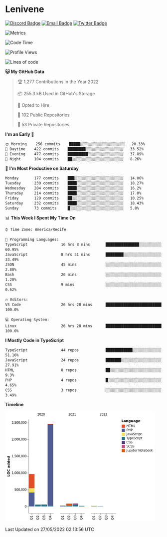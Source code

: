 # Lenivene

[![Discord Badge](https://img.shields.io/badge/-Lenivene%230715-black?style=flat-square&logo=Discord&logoColor=white)](http://discord.com/)
[![Email Badge](https://img.shields.io/badge/-lenivene@msn.com-black?style=flat-square&logo=Gmail&logoColor=white&link=mailto:lenivene@msn.com)](mailto:lenivene@msn.com)
[![Twitter Badge](https://img.shields.io/badge/-@enevinel-black?style=flat-square&logo=twitter&logoColor=white&link=https://twitter.com/enevinel)](https://twitter.com/enevinel)

<!-- https://github-readme-stats.vercel.app/api?username=lenivene&show_icons=true -->

<img src="https://metrics.lecoq.io/lenivene?template=classic&config.timezone=America%2FRecife" alt="Metrics" />

<!--START_SECTION:waka-->
![Code Time](http://img.shields.io/badge/Code%20Time-257%20hrs%2026%20mins-blue)

![Profile Views](http://img.shields.io/badge/Profile%20Views-5-blue)

![Lines of code](https://img.shields.io/badge/From%20Hello%20World%20I%27ve%20Written-4%20Million%20lines%20of%20code-blue)

**🐱 My GitHub Data** 

> 🏆 1,277 Contributions in the Year 2022
 > 
> 📦 255.3 kB Used in GitHub's Storage 
 > 
> 💼 Opted to Hire
 > 
> 📜 102 Public Repositories 
 > 
> 🔑 53 Private Repositories  
 > 
**I'm an Early 🐤** 

```text
🌞 Morning    256 commits    █████░░░░░░░░░░░░░░░░░░░░   20.33% 
🌆 Daytime    422 commits    ████████░░░░░░░░░░░░░░░░░   33.52% 
🌃 Evening    477 commits    █████████░░░░░░░░░░░░░░░░   37.89% 
🌙 Night      104 commits    ██░░░░░░░░░░░░░░░░░░░░░░░   8.26%

```
📅 **I'm Most Productive on Saturday** 

```text
Monday       177 commits    ███░░░░░░░░░░░░░░░░░░░░░░   14.06% 
Tuesday      230 commits    ████░░░░░░░░░░░░░░░░░░░░░   18.27% 
Wednesday    204 commits    ████░░░░░░░░░░░░░░░░░░░░░   16.2% 
Thursday     214 commits    ████░░░░░░░░░░░░░░░░░░░░░   17.0% 
Friday       129 commits    ██░░░░░░░░░░░░░░░░░░░░░░░   10.25% 
Saturday     232 commits    ████░░░░░░░░░░░░░░░░░░░░░   18.43% 
Sunday       73 commits     █░░░░░░░░░░░░░░░░░░░░░░░░   5.8%

```


📊 **This Week I Spent My Time On** 

```text
⌚︎ Time Zone: America/Recife

💬 Programming Languages: 
TypeScript               16 hrs 8 mins       ███████████████░░░░░░░░░░   60.95% 
JavaScript               8 hrs 51 mins       ████████░░░░░░░░░░░░░░░░░   33.49% 
JSON                     45 mins             ░░░░░░░░░░░░░░░░░░░░░░░░░   2.88% 
Bash                     20 mins             ░░░░░░░░░░░░░░░░░░░░░░░░░   1.28% 
CSS                      9 mins              ░░░░░░░░░░░░░░░░░░░░░░░░░   0.62%

🔥 Editors: 
VS Code                  26 hrs 28 mins      █████████████████████████   100.0%

💻 Operating System: 
Linux                    26 hrs 28 mins      █████████████████████████   100.0%

```

**I Mostly Code in TypeScript** 

```text
TypeScript               44 repos            ████████████░░░░░░░░░░░░░   51.16% 
JavaScript               24 repos            ███████░░░░░░░░░░░░░░░░░░   27.91% 
HTML                     8 repos             ██░░░░░░░░░░░░░░░░░░░░░░░   9.3% 
PHP                      4 repos             █░░░░░░░░░░░░░░░░░░░░░░░░   4.65% 
CSS                      3 repos             ░░░░░░░░░░░░░░░░░░░░░░░░░   3.49%

```


**Timeline**

![Chart not found](https://raw.githubusercontent.com/lenivene/lenivene/master/charts/bar_graph.png) 


 Last Updated on 27/05/2022 02:13:56 UTC
<!--END_SECTION:waka-->